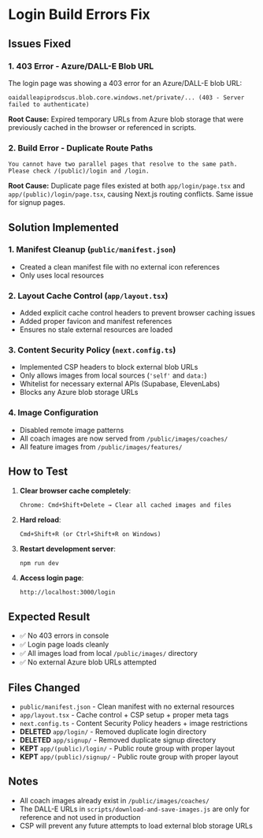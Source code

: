 # Login Build Errors Fix

## Issues Fixed

### 1. 403 Error - Azure/DALL-E Blob URL
The login page was showing a 403 error for an Azure/DALL-E blob URL:
```
oaidalleapiprodscus.blob.core.windows.net/private/... (403 - Server failed to authenticate)
```

**Root Cause:** Expired temporary URLs from Azure blob storage that were previously cached in the browser or referenced in scripts.

### 2. Build Error - Duplicate Route Paths
```
You cannot have two parallel pages that resolve to the same path. 
Please check /(public)/login and /login.
```

**Root Cause:** Duplicate page files existed at both `app/login/page.tsx` and `app/(public)/login/page.tsx`, causing Next.js routing conflicts. Same issue for signup pages.

## Solution Implemented

### 1. **Manifest Cleanup** (`public/manifest.json`)
- Created a clean manifest file with no external icon references
- Only uses local resources

### 2. **Layout Cache Control** (`app/layout.tsx`)
- Added explicit cache control headers to prevent browser caching issues
- Added proper favicon and manifest references
- Ensures no stale external resources are loaded

### 3. **Content Security Policy** (`next.config.ts`)
- Implemented CSP headers to block external blob URLs
- Only allows images from local sources (`'self'` and `data:`)
- Whitelist for necessary external APIs (Supabase, ElevenLabs)
- Blocks any Azure blob storage URLs

### 4. **Image Configuration**
- Disabled remote image patterns
- All coach images are now served from `/public/images/coaches/`
- All feature images from `/public/images/features/`

## How to Test

1. **Clear browser cache completely**:
   ```
   Chrome: Cmd+Shift+Delete → Clear all cached images and files
   ```

2. **Hard reload**:
   ```
   Cmd+Shift+R (or Ctrl+Shift+R on Windows)
   ```

3. **Restart development server**:
   ```bash
   npm run dev
   ```

4. **Access login page**:
   ```
   http://localhost:3000/login
   ```

## Expected Result
- ✅ No 403 errors in console
- ✅ Login page loads cleanly
- ✅ All images load from local `/public/images/` directory
- ✅ No external Azure blob URLs attempted

## Files Changed
- `public/manifest.json` - Clean manifest with no external resources
- `app/layout.tsx` - Cache control + CSP setup + proper meta tags
- `next.config.ts` - Content Security Policy headers + image restrictions
- **DELETED** `app/login/` - Removed duplicate login directory
- **DELETED** `app/signup/` - Removed duplicate signup directory
- **KEPT** `app/(public)/login/` - Public route group with proper layout
- **KEPT** `app/(public)/signup/` - Public route group with proper layout

## Notes
- All coach images already exist in `/public/images/coaches/`
- The DALL-E URLs in `scripts/download-and-save-images.js` are only for reference and not used in production
- CSP will prevent any future attempts to load external blob storage URLs

